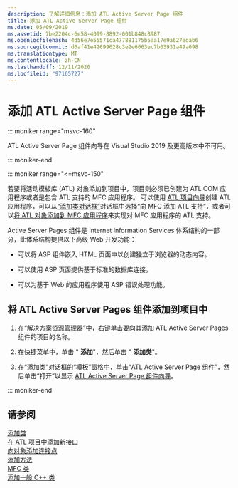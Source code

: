 ```yaml
---
description: 了解详细信息：添加 ATL Active Server Page 组件
title: 添加 ATL Active Server Page 组件
ms.date: 05/09/2019
ms.assetid: 7be2204c-6e58-4099-8892-001b848c8987
ms.openlocfilehash: 4d56e7e55571ca477881175b5aa17e9a627edab6
ms.sourcegitcommit: d6af41e42699628c3e2e6063ec7b03931a49a098
ms.translationtype: MT
ms.contentlocale: zh-CN
ms.lasthandoff: 12/11/2020
ms.locfileid: "97165727"
---
```

# <a name="adding-an-atl-active-server-page-component"></a>添加 ATL Active Server Page 组件

::: moniker range="msvc-160"

ATL Active Server Page 组件向导在 Visual Studio 2019 及更高版本中不可用。

::: moniker-end

::: moniker range="<=msvc-150"

若要将活动模板库 (ATL) 对象添加到项目中，项目则必须已创建为 ATL COM 应用程序或者是包含 ATL 支持的 MFC 应用程序。 可以使用 [ATL 项目向导](../../atl/reference/atl-project-wizard.md)创建 ATL 应用程序，可以从[“添加类对话框”](../../ide/adding-a-class-visual-cpp.md#add-class-dialog-box)对话框中选择“向 MFC 添加 ATL 支持”，或者可以[将 ATL 对象添加到 MFC 应用程序](../../mfc/reference/adding-atl-support-to-your-mfc-project.md)来实现对 MFC 应用程序的 ATL 支持。

Active Server Pages 组件是 Internet Information Services 体系结构的一部分，此体系结构提供以下高级 Web 开发功能：

- 可以将 ASP 组件嵌入 HTML 页面中以创建独立于浏览器的动态内容。

- 可以使用 ASP 页面提供基于标准的数据库连接。

- 可以为基于 Web 的应用程序使用 ASP 错误处理功能。

## <a name="to-add-an-atl-active-server-pages-component-to-your-project"></a>将 ATL Active Server Pages 组件添加到项目中

1. 在“解决方案资源管理器”中，右键单击要向其添加 ATL Active Server Pages 组件的项目的名称。

1. 在快捷菜单中，单击 " **添加**"，然后单击 " **添加类**"。

1. 在[“添加类”](../../ide/adding-a-class-visual-cpp.md#add-class-dialog-box)对话框的“模板”窗格中，单击“ATL Active Server Page 组件”，然后单击“打开”以显示 [ATL Active Server Page 组件向导](../../atl/reference/atl-active-server-page-component-wizard.md)。

::: moniker-end

## <a name="see-also"></a>请参阅

[添加类](../../ide/adding-a-class-visual-cpp.md)<br/>
[在 ATL 项目中添加新接口](../../atl/reference/adding-a-new-interface-in-an-atl-project.md)<br/>
[向对象添加连接点](../../atl/adding-connection-points-to-an-object.md)<br/>
[添加方法](../../ide/adding-a-method-visual-cpp.md)<br/>
[MFC 类](../../mfc/reference/adding-an-mfc-class.md)<br/>
[添加一般 C++ 类](../../ide/adding-a-generic-cpp-class.md)

